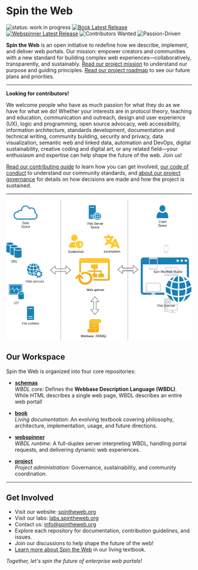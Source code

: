 # Spin the Web

![status: work in progress](https://img.shields.io/badge/status-WIP-yellow)
[![Book Latest Release](https://img.shields.io/github/v/release/spintheweb/book?label=book)](https://github.com/spintheweb/book/releases)
[![Webspinner Latest Release](https://img.shields.io/github/v/release/spintheweb/webspinner?label=webspinner)](https://github.com/spintheweb/webspinner/releases)
![Contributors Wanted](https://img.shields.io/badge/contributors-wanted-brightgreen)
![Passion-Driven](https://img.shields.io/badge/project-passion--driven-blueviolet)

**Spin the Web** is an open initiative to redefine how we describe, implement, and deliver web portals. Our mission: empower creators and communities with a new standard for building complex web experiences—collaboratively, transparently, and sustainably. [Read our project mission](https://github.com/spintheweb/project/blob/main/MISSION.md) to understand our purpose and guiding principles. [Read our project roadmap](https://github.com/spintheweb/project/blob/main/ROADMAP.md) to see our future plans and priorities.

---

**Looking for contributors!**

We welcome people who have as much passion for what they do as we have for what we do! Whether your interests are in protocol theory, teaching and education, communication and outreach, design and user experience (UX), logic and programming, open source advocacy, web accessibility, information architecture, standards development, documentation and technical writing, community building, security and privacy, data visualization, semantic web and linked data, automation and DevOps, digital sustainability, creative coding and digital art, or any related field—your enthusiasm and expertise can help shape the future of the web. Join us!

[Read our contributing guide](https://github.com/spintheweb/project?tab=contributing-ov-file#) to learn how you can get involved, [our code of conduct](https://github.com/spintheweb/project?tab=coc-ov-file#) to understand our community standards, and [about our project governance](https://github.com/spintheweb/project/blob/main/GOVERNANCE.md) for details on how decisions are made and how the project is sustained.

---

![Spin the Web Banner](https://raw.githubusercontent.com/spintheweb/.github/main/profile/banner.png)

## Our Workspace

Spin the Web is organized into four core repositories:

- **[schemas](https://github.com/spintheweb/schemas)**  
  _WBDL core:_ Defines the **Webbase Description Language (WBDL)**. While HTML describes a single web page, WBDL describes an entire web portal!

- **[book](https://spintheweb.github.io/book/SpinTheWeb.pdf)**  
  _Living documentation:_ An evolving textbook covering philosophy, architecture, implementation, usage, and future directions.

- **[webspinner](https://github.com/spintheweb/webspinner)**  
  _WBDL runtime:_ A full-duplex server interpreting WBDL, handling portal requests, and delivering dynamic web experiences.

- **[project](https://github.com/spintheweb/project)**  
  _Project administration:_ Governance, sustainability, and community coordination.

---

## Get Involved

- Visit our website: [spintheweb.org](https://spintheweb.org)
- Visit our labs: [labs.spintheweb.org](https://labs.spintheweb.org)
- Contact us: [info@spintheweb.org](mailto:info@spintheweb.org)
- Explore each repository for documentation, contribution guidelines, and issues.
- Join our discussions to help shape the future of the web!
- [Learn more about Spin the Web](https://github.com/spintheweb/book) in our living textbook.

*Together, let's spin the future of enterprise web portals!*
